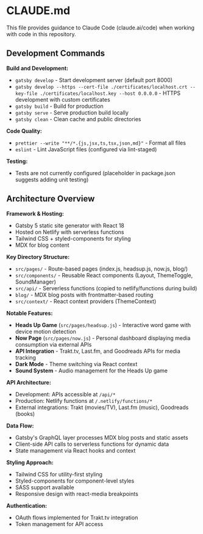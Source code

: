 # CLAUDE.md

This file provides guidance to Claude Code (claude.ai/code) when working with code in this repository.

## Development Commands

**Build and Development:**

- `gatsby develop` - Start development server (default port 8000)
- `gatsby develop --https --cert-file ./certificates/localhost.crt --key-file ./certificates/localhost.key --host 0.0.0.0` - HTTPS development with custom certificates
- `gatsby build` - Build for production
- `gatsby serve` - Serve production build locally
- `gatsby clean` - Clean cache and public directories

**Code Quality:**

- `prettier --write "**/*.{js,jsx,ts,tsx,json,md}"` - Format all files
- `eslint` - Lint JavaScript files (configured via lint-staged)

**Testing:**

- Tests are not currently configured (placeholder in package.json suggests adding unit testing)

## Architecture Overview

**Framework & Hosting:**

- Gatsby 5 static site generator with React 18
- Hosted on Netlify with serverless functions
- Tailwind CSS + styled-components for styling
- MDX for blog content

**Key Directory Structure:**

- `src/pages/` - Route-based pages (index.js, headsup.js, now.js, blog/)
- `src/components/` - Reusable React components (Layout, ThemeToggle, SoundManager)
- `src/api/` - Serverless functions (copied to netlify/functions during build)
- `blog/` - MDX blog posts with frontmatter-based routing
- `src/context/` - React context providers (ThemeContext)

**Notable Features:**

- **Heads Up Game** (`src/pages/headsup.js`) - Interactive word game with device motion detection
- **Now Page** (`src/pages/now.js`) - Personal dashboard displaying media consumption via external APIs
- **API Integration** - Trakt.tv, Last.fm, and Goodreads APIs for media tracking
- **Dark Mode** - Theme switching via React context
- **Sound System** - Audio management for the Heads Up game

**API Architecture:**

- Development: APIs accessible at `/api/*`
- Production: Netlify functions at `/.netlify/functions/*`
- External integrations: Trakt (movies/TV), Last.fm (music), Goodreads (books)

**Data Flow:**

- Gatsby's GraphQL layer processes MDX blog posts and static assets
- Client-side API calls to serverless functions for dynamic data
- State management via React hooks and context

**Styling Approach:**

- Tailwind CSS for utility-first styling
- Styled-components for component-level styles
- SASS support available
- Responsive design with react-media breakpoints

**Authentication:**

- OAuth flows implemented for Trakt.tv integration
- Token management for API access
